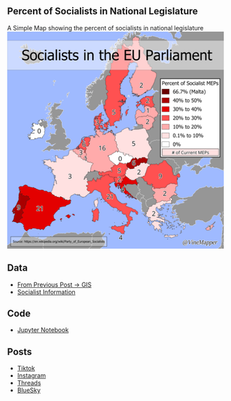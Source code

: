 ## Percent of Socialists in National Legislature
A Simple Map showing the percent of socialists in national legislature
![Map](European_Socialists.png)

## Data
* [From Previous Post -> GIS](https://github.com/winstonhoyle/VineMapper/blob/main/projects/European_Capitals_HDI/European_Capitals_HDI#Data)
* [Socialist Information](https://en.wikipedia.org/wiki/Party_of_European_Socialists)

## Code
* [Jupyter Notebook](FormatData.ipynb)

## Posts
* [Tiktok]()
* [Instagram]()
* [Threads]()
* [BlueSky]()